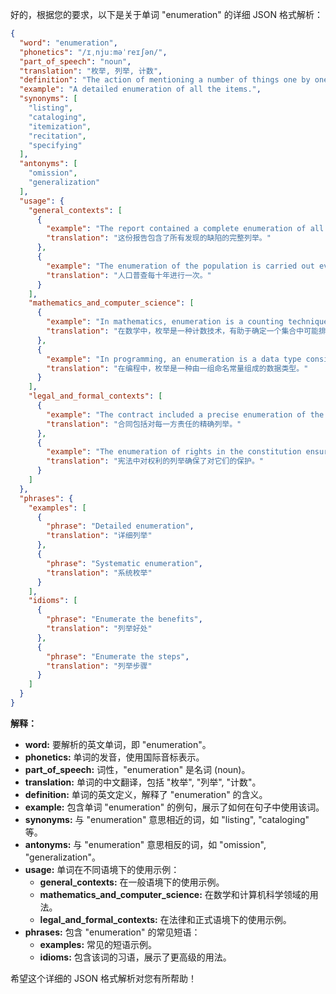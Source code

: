 好的，根据您的要求，以下是关于单词 "enumeration" 的详细 JSON 格式解析：

```json
{
  "word": "enumeration",
  "phonetics": "/ɪˌnjuːməˈreɪʃən/",
  "part_of_speech": "noun",
  "translation": "枚举, 列举, 计数",
  "definition": "The action of mentioning a number of things one by one.",
  "example": "A detailed enumeration of all the items.",
  "synonyms": [
    "listing",
    "cataloging",
    "itemization",
    "recitation",
    "specifying"
  ],
  "antonyms": [
    "omission",
    "generalization"
  ],
  "usage": {
    "general_contexts": [
      {
        "example": "The report contained a complete enumeration of all the defects found.",
        "translation": "这份报告包含了所有发现的缺陷的完整列举。"
      },
      {
        "example": "The enumeration of the population is carried out every ten years.",
        "translation": "人口普查每十年进行一次。"
      }
    ],
    "mathematics_and_computer_science": [
      {
        "example": "In mathematics, enumeration is a counting technique that helps determine the number of possible arrangements in a set.",
        "translation": "在数学中，枚举是一种计数技术，有助于确定一个集合中可能排列的数量。"
      },
      {
        "example": "In programming, an enumeration is a data type consisting of a set of named constants.",
        "translation": "在编程中，枚举是一种由一组命名常量组成的数据类型。"
      }
    ],
    "legal_and_formal_contexts": [
      {
        "example": "The contract included a precise enumeration of the responsibilities of each party.",
        "translation": "合同包括对每一方责任的精确列举。"
      },
      {
        "example": "The enumeration of rights in the constitution ensures their protection.",
        "translation": "宪法中对权利的列举确保了对它们的保护。"
      }
    ]
  },
  "phrases": {
    "examples": [
      {
        "phrase": "Detailed enumeration",
        "translation": "详细列举"
      },
      {
        "phrase": "Systematic enumeration",
        "translation": "系统枚举"
      }
    ],
    "idioms": [
      {
        "phrase": "Enumerate the benefits",
        "translation": "列举好处"
      },
      {
        "phrase": "Enumerate the steps",
        "translation": "列举步骤"
      }
    ]
  }
}
```

**解释：**

*   **word:**  要解析的英文单词，即 "enumeration"。
*   **phonetics:** 单词的发音，使用国际音标表示。
*   **part\_of\_speech:** 词性，"enumeration" 是名词 (noun)。
*   **translation:** 单词的中文翻译，包括 "枚举", "列举", "计数"。
*   **definition:** 单词的英文定义，解释了 "enumeration" 的含义。
*   **example:** 包含单词 "enumeration" 的例句，展示了如何在句子中使用该词。
*   **synonyms:**  与 "enumeration" 意思相近的词，如 "listing", "cataloging" 等。
*   **antonyms:** 与 "enumeration" 意思相反的词，如 "omission", "generalization"。
*   **usage:** 单词在不同语境下的使用示例：
    *   **general\_contexts:** 在一般语境下的使用示例。
    *   **mathematics\_and\_computer\_science:** 在数学和计算机科学领域的用法。
    *   **legal\_and\_formal\_contexts:** 在法律和正式语境下的使用示例。
*   **phrases:** 包含 "enumeration" 的常见短语：
    *   **examples:** 常见的短语示例。
    *   **idioms:** 包含该词的习语，展示了更高级的用法。

希望这个详细的 JSON 格式解析对您有所帮助！
 